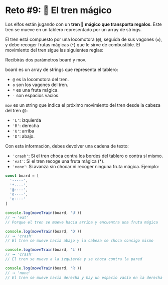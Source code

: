 # Reto #9: 🚂 El tren mágico

Los elfos están jugando con un **tren 🚂 mágico que transporta regalos**. Este tren se mueve en un tablero representado por un array de strings.

El tren está compuesto por una locomotora (`@`), seguida de sus vagones (`o`), y debe recoger frutas mágicas (`*`) que le sirve de combustible. El movimiento del tren sigue las siguientes reglas:

Recibirás dos parámetros board y mov.

board es un array de strings que representa el tablero:

+ `@` es la locomotora del tren.
+ `o` son los vagones del tren.
+ `*` es una fruta mágica.
+ `·` son espacios vacíos.

`mov` es un string que indica el próximo movimiento del tren desde la cabeza del tren @:

+ `'L'`: izquierda
+ `'R'`: derecha
+ `'U'`: arriba
+ `'D'`: abajo.

Con esta información, debes devolver una cadena de texto:

+ `'crash'`: Si el tren choca contra los bordes del tablero o contra sí mismo.
+ `'eat'`: Si el tren recoge una fruta mágica (*).
+ `'none'`: Si avanza sin chocar ni recoger ninguna fruta mágica.
Ejemplo:

```ts
const board = [
  '·····',
  '*····',
  '@····',
  'o····',
  'o····'
]

console.log(moveTrain(board, 'U'))
// ➞ 'eat'
// Porque el tren se mueve hacia arriba y encuentra una fruta mágica

console.log(moveTrain(board, 'D'))
// ➞ 'crash'
// El tren se mueve hacia abajo y la cabeza se choca consigo mismo

console.log(moveTrain(board, 'L'))
// ➞ 'crash'
// El tren se mueve a la izquierda y se choca contra la pared

console.log(moveTrain(board, 'R'))
// ➞ 'none'
// El tren se mueve hacia derecha y hay un espacio vacío en la derecha
```
